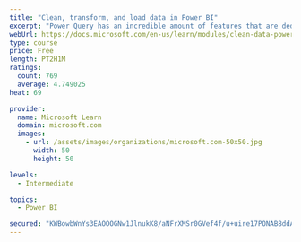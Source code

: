 ```yaml
---
title: "Clean, transform, and load data in Power BI"
excerpt: "Power Query has an incredible amount of features that are dedicated to helping you clean and prepare your data for analysis. You will learn how to simplify a complicated model, change data types, rename objects, and pivot data. You will also learn how to profile columns so that you know which columns have the valuable data that you’re seeking for deeper analytics."
webUrl: https://docs.microsoft.com/en-us/learn/modules/clean-data-power-bi/
type: course
price: Free
length: PT2H1M
ratings:
  count: 769
  average: 4.749025
heat: 69

provider:
  name: Microsoft Learn
  domain: microsoft.com
  images:
    - url: /assets/images/organizations/microsoft.com-50x50.jpg
      width: 50
      height: 50

levels:
  - Intermediate

topics:
  - Power BI

secured: "KWBowbWnYs3EAOOOGNw1JlnukK8/aNFrXMSr0GVef4f/u+uire17PONAB8ddAezoDbMDz0so0FTxVn5Mx/VQqyI386zZpCLP6OA+SDJae7CKwWlrm1P8+gv90mDuhFjEGpt87UpDS9IMJyila1vKV9UK+p6MS8xdF6AJ79dOpHukD3EFcP2irCjI7TLby4xA+OlPpyKTQG5Io6jCfy37an8c1Anhrfd8maNk3GjTKyYCoGBHmGWjfy16gaTEU4E2YUNS+a/JJ+hYj8rRdEriasoUu8MzDeJkWD5eM1B1kzrsAyZOhs8LgHnDerc4AG7yZW/qs8XMR8Fup/AsCN9CBTREY7RNZibaxu3hdWC+sZLn2GqX4ev0nQbaBH83oKw0AX8heB/H35Le5Sc7Lpga6Hxvb0QJ3Ah3cfLnn6ei09Q=;BgvhTWNpYcIjLPDx1LlAJw=="
---
```



